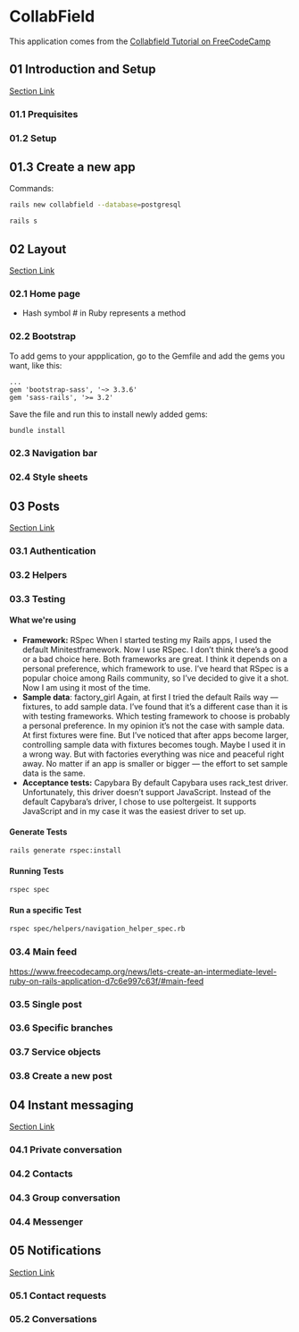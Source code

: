 # CollabField

This application comes from the [Collabfield Tutorial on FreeCodeCamp](https://www.freecodecamp.org/news/lets-create-an-intermediate-level-ruby-on-rails-application-d7c6e997c63f/)

## 01 Introduction and Setup

[Section Link](https://www.freecodecamp.org/news/lets-create-an-intermediate-level-ruby-on-rails-application-d7c6e997c63f/#so-what-is-the-app-is-going-to-be-about)

### 01.1 Prequisites

### 01.2 Setup

## 01.3 Create a new app

Commands:

```bash
rails new collabfield --database=postgresql

rails s
```

## 02 Layout

[Section Link](https://www.freecodecamp.org/news/lets-create-an-intermediate-level-ruby-on-rails-application-d7c6e997c63f/#layout)

### 02.1 Home page

- Hash symbol # in Ruby represents a method

### 02.2 Bootstrap

To add gems to your appplication, go to the Gemfile and add the gems you want, like this:

```gemfile
...
gem 'bootstrap-sass', '~> 3.3.6'
gem 'sass-rails', '>= 3.2'
```

Save the file and run this to install newly added gems:

```bash
bundle install
```

### 02.3 Navigation bar

### 02.4 Style sheets

## 03 Posts

[Section Link](https://www.freecodecamp.org/news/lets-create-an-intermediate-level-ruby-on-rails-application-d7c6e997c63f/#posts)

### 03.1 Authentication

### 03.2 Helpers

### 03.3 Testing

#### What we're using

- **Framework:** RSpec When I started testing my Rails apps, I used the default Minitestframework. Now I use RSpec. I don’t think there’s a good or a bad choice here. Both frameworks are great. I think it depends on a personal preference, which framework to use. I’ve heard that RSpec is a popular choice among Rails community, so I’ve decided to give it a shot. Now I am using it most of the time.
- **Sample data**: factory_girl Again, at first I tried the default Rails way — fixtures, to add sample data. I’ve found that it’s a different case than it is with testing frameworks. Which testing framework to choose is probably a personal preference. In my opinion it’s not the case with sample data. At first fixtures were fine. But I’ve noticed that after apps become larger, controlling sample data with fixtures becomes tough. Maybe I used it in a wrong way. But with factories everything was nice and peaceful right away. No matter if an app is smaller or bigger — the effort to set sample data is the same.
- **Acceptance tests:** Capybara By default Capybara uses rack_test driver. Unfortunately, this driver doesn’t support JavaScript. Instead of the default Capybara’s driver, I chose to use poltergeist. It supports JavaScript and in my case it was the easiest driver to set up.

#### Generate Tests

```bash
rails generate rspec:install
```

#### Running Tests

```bash
rspec spec
```

#### Run a specific Test

```bash
rspec spec/helpers/navigation_helper_spec.rb
```

### 03.4 Main feed

https://www.freecodecamp.org/news/lets-create-an-intermediate-level-ruby-on-rails-application-d7c6e997c63f/#main-feed

### 03.5 Single post

### 03.6 Specific branches

### 03.7 Service objects

### 03.8 Create a new post

## 04 Instant messaging

[Section Link](https://www.freecodecamp.org/news/lets-create-an-intermediate-level-ruby-on-rails-application-d7c6e997c63f/#instant-messaging)

### 04.1 Private conversation

### 04.2 Contacts

### 04.3 Group conversation

### 04.4 Messenger

## 05 Notifications

[Section Link](https://www.freecodecamp.org/news/lets-create-an-intermediate-level-ruby-on-rails-application-d7c6e997c63f/#notifications)

### 05.1 Contact requests

### 05.2 Conversations
